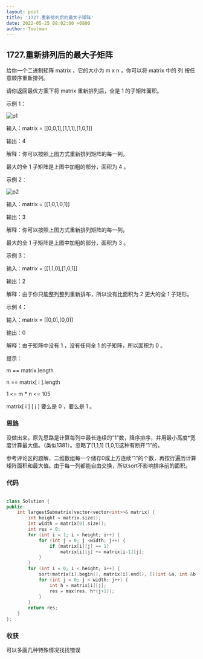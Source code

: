 ```yaml
---
layout: post
title: '1727.重新排列后的最大子矩阵'
date: 2022-05-25 08:02:00 +0800
author: Toolman
---
```

## 1727.重新排列后的最大子矩阵

给你一个二进制矩阵 matrix ，它的大小为 m x n ，你可以将 matrix 中的 列 按任意顺序重新排列。

请你返回最优方案下将 matrix 重新排列后，全是 1 的子矩阵面积。

 

示例 1：

![p1]({{"\image\0525-1.png"}})

输入：matrix = [[0,0,1],[1,1,1],[1,0,1]]

输出：4

解释：你可以按照上图方式重新排列矩阵的每一列。

最大的全 1 子矩阵是上图中加粗的部分，面积为 4 。

示例 2：

![p2]({{"\image\0525-2.png"}})

输入：matrix = [[1,0,1,0,1]]

输出：3

解释：你可以按照上图方式重新排列矩阵的每一列。

最大的全 1 子矩阵是上图中加粗的部分，面积为 3 。

示例 3：

输入：matrix = [[1,1,0],[1,0,1]]

输出：2

解释：由于你只能整列整列重新排布，所以没有比面积为 2 更大的全 1 子矩形。

示例 4：

输入：matrix = [[0,0],[0,0]]

输出：0

解释：由于矩阵中没有 1 ，没有任何全 1 的子矩阵，所以面积为 0 。

提示：

m == matrix.length

n == matrix[ i ].length

1 <= m * n <= 105

matrix[ i ] [ j ] 要么是 0 ，要么是 1 。



### 思路

没做出来。原先思路是计算每列中最长连续的“1”数，降序排序，并用最小高度*宽度计算最大值。（类似1381）。忽略了[1,1,1] [1,0,1]这种有断开“1”的。

参考评论区的题解，二维数组每一个储存0或上方连续“1”的个数，再按行遍历计算矩阵面积和最大值。由于每一列都能自由交换，所以sort不影响排序前的面积。



### 代码

```c++

class Solution {
public:
    int largestSubmatrix(vector<vector<int>>& matrix) {
        int height = matrix.size();
        int width = matrix[0].size();
        int res = 0;
        for (int i = 1; i < height; i++) {
            for (int j = 0; j <width; j++) {
                if (matrix[i][j] == 1)
                    matrix[i][j] += matrix[i-1][j];
            }
        }
        for (int i = 0; i < height; i++) {
            sort(matrix[i].begin(), matrix[i].end(), [](int &a, int &b){return a > b;});
            for (int j = 0; j < width; j++) {
                int h = matrix[i][j];
                res = max(res, h*(j+1));
            }
        }
        return res;
    }
};
```



### 收获

可以多画几种特殊情况找找错误